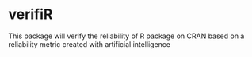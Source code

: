 # verifiR
This package will verify the reliability of R package on CRAN based on a reliability metric created with artificial intelligence
